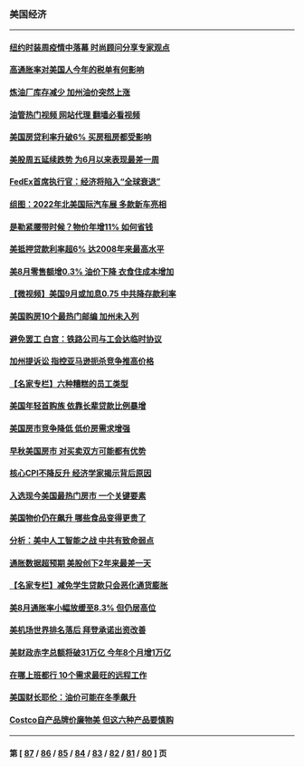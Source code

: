 ### 美国经济
---
#### [纽约时装周疫情中落幕 时尚顾问分享专家观点](../../pages/ncid1078158/n13827034.md?09171645) 
#### [高通胀率对美国人今年的税单有何影响](../../pages/ncid1078158/n13826890.md?09171645) 
#### [炼油厂库存减少 加州油价突然上涨](../../pages/ncid1078158/n13826948.md?09171645) 
#### [油管热门视频 网站代理 翻墙必看视频](http://209.222.30.114:81/youtube.html?09171645)
#### [美国房贷利率升破6% 买房租房都受影响](../../pages/ncid1078158/n13826942.md?09171645) 
#### [美股周五延续跌势 为6月以来表现最差一周](../../pages/ncid1078158/n13826880.md?09171645) 
#### [FedEx首席执行官：经济将陷入“全球衰退”](../../pages/ncid1078158/n13826861.md?09171645) 
#### [组图：2022年北美国际汽车展 多款新车亮相](../../pages/ncid1078158/n13826448.md?09171645) 
#### [是勒紧腰带时候？物价年增11% 如何省钱](../../pages/ncid1078158/n13826061.md?09171645) 
#### [美抵押贷款利率超6% 达2008年来最高水平](../../pages/ncid1078158/n13825940.md?09171645) 
#### [美8月零售额增0.3% 油价下降 衣食住成本增加](../../pages/ncid1078158/n13825831.md?09171645) 
#### [【微视频】美国9月或加息0.75 中共降存款利率](../../pages/ncid1078158/n13825209.md?09171645) 
#### [美国购房10个最热门邮编 加州未入列](../../pages/ncid1078158/n13825813.md?09171645) 
#### [避免罢工 白宫：铁路公司与工会达临时协议](../../pages/ncid1078158/n13825694.md?09171645) 
#### [加州提诉讼 指控亚马逊扼杀竞争推高价格](../../pages/ncid1078158/n13825186.md?09171645) 
#### [【名家专栏】六种糟糕的员工类型](../../pages/ncid1078158/n13824975.md?09171645) 
#### [美国年轻首购族 依靠长辈贷款比例暴增](../../pages/ncid1078158/n13824734.md?09171645) 
#### [美国房市竞争降低 低价房需求增强](../../pages/ncid1078158/n13824698.md?09171645) 
#### [早秋美国房市 对买卖双方可能都有优势](../../pages/ncid1078158/n13824679.md?09171645) 
#### [核心CPI不降反升 经济学家揭示背后原因](../../pages/ncid1078158/n13824574.md?09171645) 
#### [入选现今美国最热门房市 一个关键要素](../../pages/ncid1078158/n13824650.md?09171645) 
#### [美国物价仍在飙升 哪些食品变得更贵了](../../pages/ncid1078158/n13824482.md?09171645) 
#### [分析：美中人工智能之战 中共有致命弱点](../../pages/ncid1078158/n13824391.md?09171645) 
#### [通胀数据超预期 美股创下2年来最差一天](../../pages/ncid1078158/n13824353.md?09171645) 
#### [【名家专栏】减免学生贷款只会恶化通货膨胀](../../pages/ncid1078158/n13824062.md?09171645) 
#### [美8月通胀率小幅放缓至8.3% 但仍居高位](../../pages/ncid1078158/n13824139.md?09171645) 
#### [美机场世界排名落后 拜登承诺出资改善](../../pages/ncid1078158/n13823411.md?09171645) 
#### [美财政赤字总额将破31万亿 今年8个月增1万亿](../../pages/ncid1078158/n13823320.md?09171645) 
#### [在哪上班都行 10个需求最旺的远程工作](../../pages/ncid1078158/n13818968.md?09171645) 
#### [美国财长耶伦：油价可能在冬季飙升](../../pages/ncid1078158/n13822671.md?09171645) 
#### [Costco自产品牌价廉物美 但这六种产品要慎购](../../pages/ncid1078158/n13818935.md?09171645) 

---
#### 第 [ [87](./87.md?09171645) / [86](./86.md?09171645) / [85](./85.md?09171645) / [84](./84.md?09171645) / [83](./83.md?09171645) / [82](./82.md?09171645) / [81](./81.md?09171645) / [80](./80.md?09171645) ] 页
